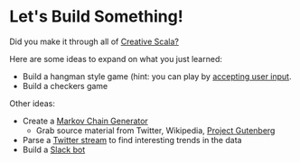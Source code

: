 # Let's Build Something!

Did you make it through all of [Creative Scala?](http://scalabridge.org/creative-scala.html)

Here are some ideas to expand on what you just learned:

* Build a hangman style game (hint: you can play by [accepting user input](http://www.scala-lang.org/api/2.12.0/scala/io/StdIn$.html).
* Build a checkers game

Other ideas:

* Create a [Markov Chain Generator](https://en.wikipedia.org/wiki/Markov_chain)
  * Grab source material from Twitter, Wikipedia, [Project Gutenberg](https://www.gutenberg.org/)
* Parse a [Twitter stream](http://alvinalexander.com/scala/scala-twitter-client-twitter-api-example) to find interesting trends in the data
* Build a [Slack bot](https://api.slack.com/bot-users)
